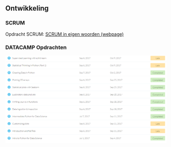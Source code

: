 ## Ontwikkeling

### SCRUM
Opdracht SCRUM: [SCRUM in eigen woorden (webpage)](producten/scrum_opdracht.md)

### DATACAMP Opdrachten
![alt text](/images/capture_datacamp.PNG "Screenshot Datacamp Opdrachten")

